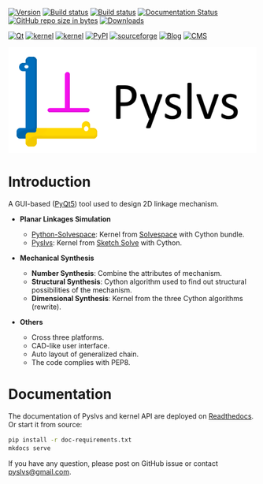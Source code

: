 [![Version](https://img.shields.io/badge/version-19.09.0-yellow.svg)](https://github.com/KmolYuan/Pyslvs-UI/releases/latest)
[![Build status](https://ci.appveyor.com/api/projects/status/d2rxv6psmuj5fco9?svg=true)](https://ci.appveyor.com/project/KmolYuan/pyslvs-pyqt5)
[![Build status](https://img.shields.io/travis/KmolYuan/Pyslvs-UI.svg?logo=travis)](https://travis-ci.org/KmolYuan/Pyslvs-UI)
[![Documentation Status](https://readthedocs.org/projects/pyslvs-ui/badge/?version=latest)](https://pyslvs-ui.readthedocs.io/en/latest/?badge=latest)
[![GitHub repo size in bytes](https://img.shields.io/github/repo-size/KmolYuan/Pyslvs-UI.svg)](https://github.com/KmolYuan/Pyslvs-UI/releases)
[![Downloads](https://img.shields.io/github/downloads/KmolYuan/Pyslvs-UI/total.svg)](https://github.com/KmolYuan/Pyslvs-UI/releases)

[![Qt](https://img.shields.io/badge/qt%20version-&ge;5.10-orange.svg)](https://riverbankcomputing.com/software/pyqt/intro)
[![kernel](https://img.shields.io/badge/kernel-python%20solvespace-orange.svg)](https://github.com/KmolYuan/solvespace)
[![kernel](https://img.shields.io/badge/kernel-pyslvs-orange.svg)](https://github.com/KmolYuan/pyslvs)
[![PyPI](https://img.shields.io/pypi/v/pyslvs-ui.svg)](https://pypi.org/project/pyslvs-ui/)
[![sourceforge](https://img.shields.io/badge/site-sourceforge-green.svg)](https://sourceforge.net/projects/pyslvs/)
[![Blog](https://img.shields.io/badge/info-blog-blue.svg)](http://www.pyslvs.com/blog/index.html)
[![CMS](https://img.shields.io/badge/info-cms-blue.svg)](http://www.pyslvs.com/content/)

![title](icons/splash.png)

# Introduction

A GUI-based ([PyQt5]) tool used to design 2D linkage mechanism.

+ **Planar Linkages Simulation**

    - [Python-Solvespace]: Kernel from [Solvespace] with Cython bundle.
    - [Pyslvs]: Kernel from [Sketch Solve] with Cython.

+ **Mechanical Synthesis**

    - **Number Synthesis**: Combine the attributes of mechanism.
    - **Structural Synthesis**: Cython algorithm used to find out structural possibilities of the mechanism.
    - **Dimensional Synthesis**: Kernel from the three Cython algorithms (rewrite).

+ **Others**

    - Cross three platforms.
    - CAD-like user interface.
    - Auto layout of generalized chain.
    - The code complies with PEP8.

# Documentation

The documentation of Pyslvs and kernel API are deployed on [Readthedocs](https://pyslvs-ui.readthedocs.io/).
Or start it from source:

```bash
pip install -r doc-requirements.txt
mkdocs serve
```

If you have any question, please post on GitHub issue or contact <pyslvs@gmail.com>.

[PyQt5]: https://www.riverbankcomputing.com/software/pyqt/download5
[Solvespace]: http://solvespace.com
[Python-Solvespace]: https://github.com/KmolYuan/solvespace
[Pyslvs]: https://github.com/KmolYuan/pyslvs
[Sketch Solve]: https://code.google.com/archive/p/sketchsolve/
